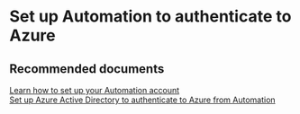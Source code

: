 <properties
	pageTitle="Set up Automation to authenticate to Azure"
	description="Set up Automation to authenticate to Azure"
	service="microsoft.automation"
	resource="automationaccounts"
	authors="csand"
	displayOrder="0"
    selfHelpType="resource"
	supportTopicIds=""
	resourceTags=""
	productPesIds=""
	cloudEnvironments="public"
/>

# Set up Automation to authenticate to Azure

## **Recommended documents**
[Learn how to set up your Automation account](https://docs.microsoft.com/azure/automation/automation-offering-get-started)<br>
[Set up Azure Active Directory to authenticate to Azure from Automation](https://docs.microsoft.com/azure/automation/automation-create-aduser-account)

